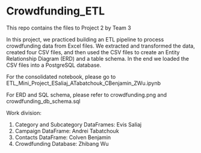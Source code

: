 # Crowdfunding_ETL
This repo contains the files to Project 2 by Team 3

In this project, we practiced building an ETL pipeline to process crowdfunding data from Excel files. We extracted and transformed the data, created four CSV files, and then used the CSV files to create an Entity Relationship Diagram (ERD) and a table schema. In the end we loaded the CSV files into a PostgreSQL database.

For the consolidated notebook, please go to ETL_Mini_Project_ESaliaj_ATabatchouk_CBenjamin_ZWu.ipynb

For ERD and SQL schema, please refer to crowdfunding.png and crowdfunding_db_schema.sql

Work division:
1. Category and Subcategory DataFrames: Evis Saliaj
2. Campaign DataFrame: Andrei Tabatchouk
3. Contacts DataFrame: Colven Benjamin
4. Crowdfunding Database: Zhibang Wu
